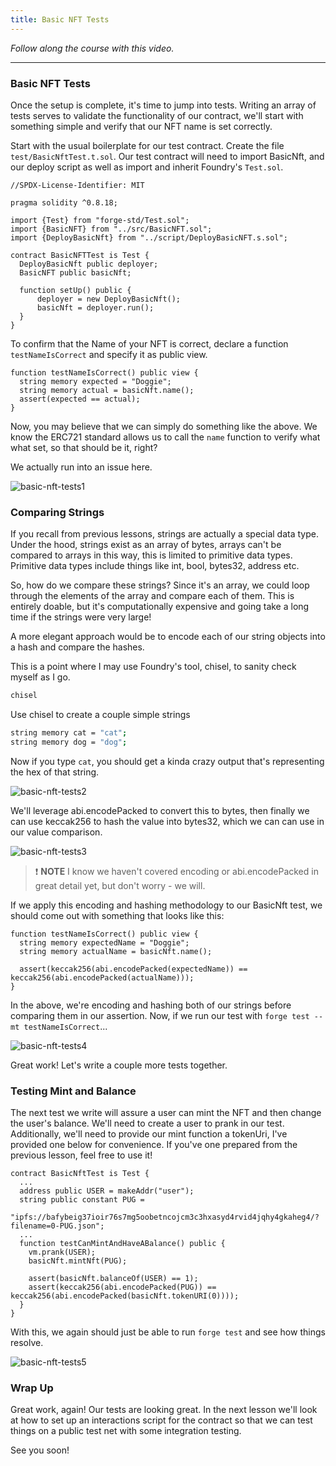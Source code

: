 ```yaml
---
title: Basic NFT Tests
---
```


_Follow along the course with this video._

---

### Basic NFT Tests

Once the setup is complete, it's time to jump into tests. Writing an array of tests serves to validate the functionality of our contract, we'll start with something simple and verify that our NFT name is set correctly.

Start with the usual boilerplate for our test contract. Create the file `test/BasicNftTest.t.sol`. Our test contract will need to import BasicNft, and our deploy script as well as import and inherit Foundry's `Test.sol`.

```solidity
//SPDX-License-Identifier: MIT

pragma solidity ^0.8.18;

import {Test} from "forge-std/Test.sol";
import {BasicNFT} from "../src/BasicNFT.sol";
import {DeployBasicNft} from "../script/DeployBasicNFT.s.sol";

contract BasicNFTTest is Test {
  DeployBasicNft public deployer;
  BasicNFT public basicNft;

  function setUp() public {
      deployer = new DeployBasicNft();
      basicNft = deployer.run();
  }
}
```

To confirm that the Name of your NFT is correct, declare a function `testNameIsCorrect` and specify it as public view.

```solidity
function testNameIsCorrect() public view {
  string memory expected = "Doggie";
  string memory actual = basicNft.name();
  assert(expected == actual);
}
```

Now, you may believe that we can simply do something like the above. We know the ERC721 standard allows us to call the `name` function to verify what what set, so that should be it, right?

We actually run into an issue here.

![basic-nft-tests1](/foundry-nfts/7-basic-nft-tests/basic-nft-tests1.png)

### Comparing Strings

If you recall from previous lessons, strings are actually a special data type. Under the hood, strings exist as an array of bytes, arrays can't be compared to arrays in this way, this is limited to primitive data types. Primitive data types include things like int, bool, bytes32, address etc.

So, how do we compare these strings? Since it's an array, we could loop through the elements of the array and compare each of them. This is entirely doable, but it's computationally expensive and going take a long time if the strings were very large!

A more elegant approach would be to encode each of our string objects into a hash and compare the hashes.

This is a point where I may use Foundry's tool, chisel, to sanity check myself as I go.

```bash
chisel
```

Use chisel to create a couple simple strings

```bash
string memory cat = "cat";
string memory dog = "dog";
```

Now if you type `cat`, you should get a kinda crazy output that's representing the hex of that string.

![basic-nft-tests2](/foundry-nfts/7-basic-nft-tests/basic-nft-tests2.png)

We'll leverage abi.encodePacked to convert this to bytes, then finally we can use keccak256 to hash the value into bytes32, which we can can use in our value comparison.

![basic-nft-tests3](/foundry-nfts/7-basic-nft-tests/basic-nft-tests3.png)

> ❗ **NOTE**
> I know we haven't covered encoding or abi.encodePacked in great detail yet, but don't worry - we will.

If we apply this encoding and hashing methodology to our BasicNft test, we should come out with something that looks like this:

```solidity
function testNameIsCorrect() public view {
  string memory expectedName = "Doggie";
  string memory actualName = basicNft.name();

  assert(keccak256(abi.encodePacked(expectedName)) == keccak256(abi.encodePacked(actualName)));
}
```

In the above, we're encoding and hashing both of our strings before comparing them in our assertion. Now, if we run our test with `forge test --mt testNameIsCorrect`...

![basic-nft-tests4](/foundry-nfts/7-basic-nft-tests/basic-nft-tests4.png)

Great work! Let's write a couple more tests together.

### Testing Mint and Balance

The next test we write will assure a user can mint the NFT and then change the user's balance. We'll need to create a user to prank in our test. Additionally, we'll need to provide our mint function a tokenUri, I've provided one below for convenience. If you've one prepared from the previous lesson, feel free to use it!

```solidity
contract BasicNftTest is Test {
  ...
  address public USER = makeAddr("user");
  string public constant PUG =
      "ipfs://bafybeig37ioir76s7mg5oobetncojcm3c3hxasyd4rvid4jqhy4gkaheg4/?filename=0-PUG.json";
  ...
  function testCanMintAndHaveABalance() public {
    vm.prank(USER);
    basicNft.mintNft(PUG);

    assert(basicNft.balanceOf(USER) == 1);
    assert(keccak256(abi.encodePacked(PUG)) == keccak256(abi.encodePacked(basicNft.tokenURI(0))));
  }
}
```

With this, we again should just be able to run `forge test` and see how things resolve.

![basic-nft-tests5](/foundry-nfts/7-basic-nft-tests/basic-nft-tests5.png)

### Wrap Up

Great work, again! Our tests are looking great. In the next lesson we'll look at how to set up an interactions script for the contract so that we can test things on a public test net with some integration testing.

See you soon!
